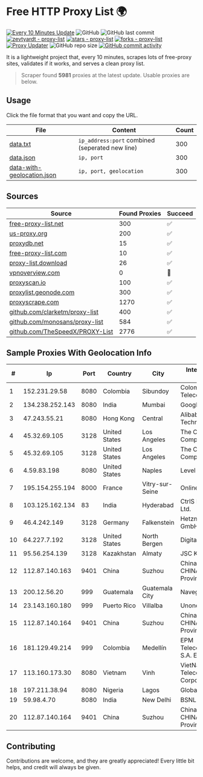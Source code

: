 
# Free HTTP Proxy List 🌍

[![Every 10 Minutes Update](https://github.com/mertguvencli/http-proxy-list/actions/workflows/main.yml/badge.svg?branch=main)](https://github.com/mertguvencli/http-proxy-list/actions/workflows/main.yml)
![GitHub](https://img.shields.io/github/license/mertguvencli/http-proxy-list)
![GitHub last commit](https://img.shields.io/github/last-commit/mertguvencli/http-proxy-list)
[![zevtyardt - proxy-list](https://img.shields.io/static/v1?label=zevtyardt&message=proxy-list&color=blue&logo=github)](https://github.com/zevtyardt/proxy-list "Go to GitHub repo")
[![stars - proxy-list](https://img.shields.io/github/stars/zevtyardt/proxy-list?style=social)](https://github.com/zevtyardt/proxy-list)
[![forks - proxy-list](https://img.shields.io/github/forks/zevtyardt/proxy-list?style=social)](https://github.com/zevtyardt/proxy-list)
[![Proxy Updater](https://github.com/zevtyardt/proxy-list/workflows/Proxy%20Updater/badge.svg)](https://github.com/zevtyardt/proxy-list/actions?query=workflow:"Proxy+Updater")
![GitHub repo size](https://img.shields.io/github/repo-size/zevtyardt/proxy-list)
[![GitHub commit activity](https://img.shields.io/github/commit-activity/m/zevtyardt/proxy-list?logo=commits)](https://github.com/zevtyardt/proxy-list/commits/main)

It is a lightweight project that, every 10 minutes, scrapes lots of free-proxy sites, validates if it works, and serves a clean proxy list.

> Scraper found **5981** proxies at the latest update. Usable proxies are below.

## Usage

Click the file format that you want and copy the URL.

|File|Content|Count|
|----|-------|-----|
|[data.txt](https://raw.githubusercontent.com/mertguvencli/http-proxy-list/main/proxy-list/data.txt)|`ip_address:port` combined (seperated new line)|300|
|[data.json](https://raw.githubusercontent.com/mertguvencli/http-proxy-list/main/proxy-list/data.json)|`ip, port`|300|
|[data-with-geolocation.json](https://raw.githubusercontent.com/mertguvencli/http-proxy-list/main/proxy-list/data-with-geolocation.json)|`ip, port, geolocation`|300|

## Sources

|Source|Found Proxies|Succeed|
|------|-------------|-------|
|[free-proxy-list.net](https://free-proxy-list.net)|300|✅|
|[us-proxy.org](https://www.us-proxy.org)|200|✅|
|[proxydb.net](http://proxydb.net)|15|✅|
|[free-proxy-list.com](https://free-proxy-list.com/?page=&port=&type%5B%5D=http&type%5B%5D=https&up_time=0&search=Search)|10|✅|
|[proxy-list.download](https://www.proxy-list.download/HTTP)|26|✅|
|[vpnoverview.com](https://vpnoverview.com/privacy/anonymous-browsing/free-proxy-servers)|0|🚫|
|[proxyscan.io](https://www.proxyscan.io)|100|✅|
|[proxylist.geonode.com](https://proxylist.geonode.com/api/proxy-list?limit=300&page=1&sort_by=lastChecked&sort_type=desc&protocols=http,https)|300|✅|
|[proxyscrape.com](https://api.proxyscrape.com/v2/?request=displayproxies&protocol=http&timeout=10000&country=all&ssl=all&anonymity=all)|1270|✅|
|[github.com/clarketm/proxy-list](https://raw.githubusercontent.com/clarketm/proxy-list/master/proxy-list-raw.txt)|400|✅|
|[github.com/monosans/proxy-list](https://raw.githubusercontent.com/monosans/proxy-list/main/proxies/http.txt)|584|✅|
|[github.com/TheSpeedX/PROXY-List](https://raw.githubusercontent.com/TheSpeedX/PROXY-List/master/http.txt)|2776|✅|


## Sample Proxies With Geolocation Info

|#|Ip|Port|Country|City|Internet Service Provider|
|-|--|----|-------|----|-------------------------|
|1|152.231.29.58|8080|Colombia|Sibundoy|Colombiatel Telecomunicaciones|
|2|134.238.252.143|8080|India|Mumbai|Google LLC|
|3|47.243.55.21|8080|Hong Kong|Central|Alibaba (US) Technology Co., Ltd.|
|4|45.32.69.105|3128|United States|Los Angeles|The Constant Company|
|5|45.32.69.105|3128|United States|Los Angeles|The Constant Company|
|6|4.59.83.198|8080|United States|Naples|Level 3|
|7|195.154.255.194|8000|France|Vitry-sur-Seine|Online S.A.S.|
|8|103.125.162.134|83|India|Hyderabad|CtrlS Datacenters Ltd.|
|9|46.4.242.149|3128|Germany|Falkenstein|Hetzner Online GmbH|
|10|64.227.7.192|3128|United States|North Bergen|DigitalOcean, LLC|
|11|95.56.254.139|3128|Kazakhstan|Almaty|JSC Kazakhtelecom|
|12|112.87.140.163|9401|China|Suzhou|China Unicom CHINA169 Jiangsu Province Network|
|13|200.12.56.20|999|Guatemala|Guatemala City|Navega.com S.A.|
|14|23.143.160.180|999|Puerto Rico|Villalba|Unonet Corp|
|15|112.87.140.164|9401|China|Suzhou|China Unicom CHINA169 Jiangsu Province Network|
|16|181.129.49.214|999|Colombia|Medellín|EPM Telecomunicaciones S.A. E.S.P.|
|17|113.160.173.30|8080|Vietnam|Vinh|VietNam Post and Telecom Corporation|
|18|197.211.38.94|8080|Nigeria|Lagos|Globacom Limited|
|19|59.98.4.70|8080|India|New Delhi|BSNL Internet|
|20|112.87.140.164|9401|China|Suzhou|China Unicom CHINA169 Jiangsu Province Network|



## Contributing

Contributions are welcome, and they are greatly appreciated! Every
little bit helps, and credit will always be given.

